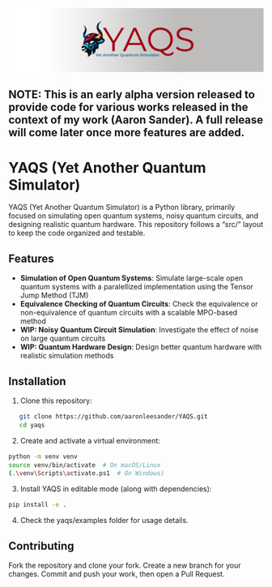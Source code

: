 ![Banner](images/banner.png)
## NOTE: This is an early alpha version released to provide code for various works released in the context of my work (Aaron Sander). A full release will come later once more features are added.

# YAQS (Yet Another Quantum Simulator)
YAQS (Yet Another Quantum Simulator) is a Python library, primarily focused on simulating open quantum systems, noisy quantum circuits, and designing realistic quantum hardware.
This repository follows a “src/” layout to keep the code organized and testable.

## Features
- **Simulation of Open Quantum Systems**: Simulate large-scale open quantum systems with a paralellized implementation using the Tensor Jump Method (TJM)
- **Equivalence Checking of Quantum Circuits**: Check the equivalence or non-equivalence of quantum circuits with a scalable MPO-based method
- **WIP: Noisy Quantum Circuit Simulation**: Investigate the effect of noise on large quantum circuits
- **WIP: Quantum Hardware Design**: Design better quantum hardware with realistic simulation methods

## Installation

1. Clone this repository:
```bash
   git clone https://github.com/aaronleesander/YAQS.git
   cd yaqs
```

2. Create and activate a virtual environment:
```bash
python -m venv venv
source venv/bin/activate  # On macOS/Linux
(.\venv\Scripts\activate.ps1  # On Windows)
```

3. Install YAQS in editable mode (along with dependencies):
```bash
pip install -e .
```

4. Check the yaqs/examples folder for usage details.

## Contributing
Fork the repository and clone your fork.
Create a new branch for your changes.
Commit and push your work, then open a Pull Request.
